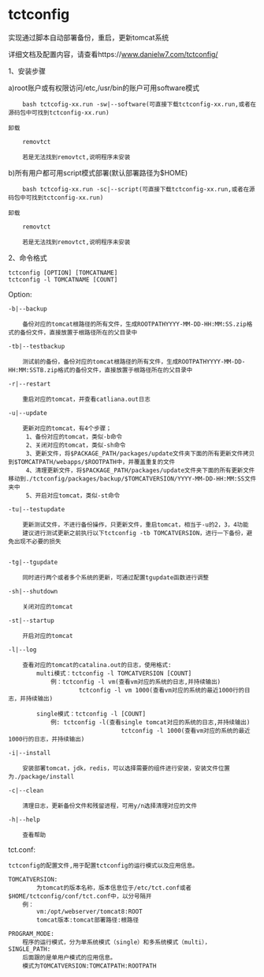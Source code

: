 # tctconfig

实现通过脚本自动部署备份，重启，更新tomcat系统

详细文档及配置内容，请查看https://www.danielw7.com/tctconfig/

1、安装步骤

a)root账户或有权限访问/etc,/usr/bin的账户可用software模式

		bash tctcofig-xx.run -sw|--software(可直接下载tctconfig-xx.run,或者在源码包中可找到tctconfig-xx.run)

	卸载

 		removtct

		若是无法找到removtct,说明程序未安装

b)所有用户都可用script模式部署(默认部署路径为$HOME)

		bash tctcofig-xx.run -sc|--script(可直接下载tctconfig-xx.run,或者在源码包中可找到tctconfig-xx.run)

	卸载

 		removtct

		若是无法找到removtct,说明程序未安装

2、命令格式

	tctconfig [OPTION] [TOMCATNAME]
	tctconfig -l TOMCATNAME [COUNT]

Option:

	-b|--backup
        
		备份对应的tomcat根路径的所有文件，生成ROOTPATHYYYY-MM-DD-HH:MM:SS.zip格式的备份文件，直接放置于根路径所在的父目录中

	-tb|--testbackup
    
		测试前的备份，备份对应的tomcat根路径的所有文件，生成ROOTPATHYYYY-MM-DD-HH:MM:SSTB.zip格式的备份文件，直接放置于根路径所在的父目录中
    
	-r|--restart
    
		重启对应的tomcat，并查看catliana.out日志

	-u|--update

		更新对应的tomcat，有4个步骤；
		 1、备份对应的tomcat，类似-b命令
		 2、关闭对应的tomcat，类似-sh命令
		 3、更新文件，将$PACKAGE_PATH/packages/update文件夹下面的所有更新文件拷贝到$TOMCATPATH/webapps/$ROOTPATH中，并覆盖重复的文件
		 4、清理更新文件，将$PACKAGE_PATH/packages/update文件夹下面的所有更新文件移动到./tctconfig/packages/backup/$TOMCATVERSION/YYYY-MM-DD-HH:MM:SS文件夹中
		 5、开启对应tomcat，类似-st命令

	-tu|--testupdate
    
		更新测试文件，不进行备份操作，只更新文件，重启tomcat，相当于-u的2，3，4功能
		建议进行测试更新之前执行以下tctconfig -tb TOMCATVERSION，进行一下备份，避免出现不必要的损失

	
	-tg|--tgupdate

		同时进行两个或者多个系统的更新，可通过配置tgupdate函数进行调整

	-sh|--shutdown

		关闭对应的tomcat
    
	-st|--startup
    
		开启对应的tomcat

	-l|--log
    
		查看对应的tomcat的catalina.out的日志，使用格式:
			multi模式：tctconfig -l TOMCATVERSION [COUNT]
				例：tctconfig -l vm(查看vm对应的系统的日志,并持续输出)
		    		    tctconfig -l vm 1000(查看vm对应的系统的最近1000行的日志，并持续输出)	
			
			single模式：tctconfig -l [COUNT]
				例: tctconfig -l(查看single tomcat对应的系统的日志,并持续输出)
                                    tctconfig -l 1000(查看vm对应的系统的最近1000行的日志，并持续输出)

 	-i|--install

		安装部署tomcat，jdk，redis，可以选择需要的组件进行安装，安装文件位置为./package/install
    
	-c|--clean
    
		清理日志，更新备份文件和残留进程，可用y/n选择清理对应的文件

	-h|--help 
    
		查看帮助

tct.conf:
	
	tctconfig的配置文件,用于配置tctconfig的运行模式以及应用信息。
	
	TOMCATVERSION:
        	为tomcat的版本名称，版本信息位于/etc/tct.conf或者$HOME/tctconfig/conf/tct.conf中，以分号隔开
        例：
        	vm:/opt/webserver/tomcat8:ROOT
        	tomcat版本:tomcat部署路径:根路径

	PROGRAM_MODE:
		程序的运行模式，分为单系统模式（single）和多系统模式（multi），
	SINGLE_PATH:
		后面跟的是单用户模式的应用信息。
		模式为TOMCATVERSION:TOMCATPATH:ROOTPATH

